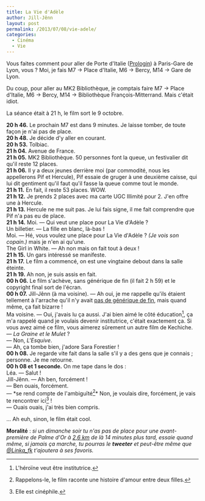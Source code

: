 ```yaml
---
title: La Vie d'Adèle
author: Jill-Jênn
layout: post
permalink: /2013/07/08/vie-adele/
categories:
  - Cinéma
  - Vie
---
```

Vous faites comment pour aller de Porte d'Italie ([Prologin](http://prologin.org/association)) à Paris-Gare de Lyon, vous ? Moi, je fais M7 → Place d'Italie, M6 → Bercy, M14 → Gare de Lyon.

Du coup, pour aller au MK2 Bibliothèque, je comptais faire M7 → Place d'Italie, M6 → Bercy, M14 → Bibliothèque François-Mitterrand. Mais c'était idiot.

La séance était à 21 h, le film sort le 9 octobre.

**20 h 46.** Le prochain M7 est dans 9 minutes. Je laisse tomber, de toute façon je n'ai pas de place.  
**20 h 48.** Je décide d'y aller en courant.  
**20 h 53.** Tolbiac.  
**21 h 04.** Avenue de France.  
**21 h 05.** MK2 Bibliothèque. 50 personnes font la queue, un festivalier dit qu'il reste 12 places.  
**21 h 06.** Il y a deux jeunes derrière moi (par commodité, nous les appellerons Pif et Hercule), Pif essaie de gruger à une deuxième caisse, qui lui dit gentiment qu'il faut qu'il fasse la queue comme tout le monde.  
**21 h 11.** En fait, il reste 53 places. WOW.  
**21 h 12.** Je prends 2 places avec ma carte UGC Illimité pour 2. J'en offre une à Hercule.  
**21 h 13.** Hercule ne me suit pas. Je lui fais signe, il me fait comprendre que Pif n'a pas eu de place.  
**21 h 14.** Moi. — Qui veut une place pour La Vie d'Adèle ?  
Un billetier. — La fille en blanc, là-bas !  
Moi. — Hé, vous voulez une place pour La Vie d'Adèle ? *(Je vois son copain.)* mais je n'en ai qu'une.  
The Girl in White. — Ah non mais on fait tout à deux !  
**21 h 15.** Un gars intéressé se manifeste.  
**21 h 17.** Le film a commencé, on est une vingtaine debout dans la salle éteinte.  
**21 h 19.** Ah non, je suis assis en fait.  
**00 h 06.** Le film s'achève, sans générique de fin (il fait 2 h 59) et le copyright final sort de l'écran.  
**00 h 07.** Jill-Jênn (à ma voisine). — Ah oui, je me rappelle qu'ils étaient tellement à l'arrache qu'il n'y avait [pas de générique de fin](http://www.lemonde.fr/festival-de-cannes/article/2013/05/24/des-techniciens-racontent-le-tournage-de-la-vie-d-adele_3417150_766360.html), mais quand même, ça fait bizarre !  
Ma voisine. — Oui, j'avais lu ça aussi. J'ai bien aimé le côté éducation[^2], ça m'a rappelé quand je voulais devenir institutrice, c'était exactement ça. Si vous avez aimé ce film, vous aimerez sûrement un autre film de Kechiche.  
— *La Graine et le Mulet* ?  
— Non, *L'Esquive*.  
— Ah, ça tombe bien, j'adore Sara Forestier !  
**00 h 08.** Je regarde vite fait dans la salle s'il y a des gens que je connais ; personne. Je me retourne.  
**00 h 08 et 1 seconde.** On me tape dans le dos :  
Léa. — Salut !  
Jill-Jênn. — Ah ben, forcément !  
— Ben ouais, forcément.  
— \*se rend compte de l'ambiguïté[^1]\* Non, je voulais dire, forcément, je vais te rencontrer ici[^3] !  
— Ouais ouais, j'ai très bien compris.

… Ah euh, sinon, le film était cool.

**Moralité** : *si un dimanche soir tu n'as pas de place pour une avant-première de Palme d'Or à [2,6 km](http://goo.gl/maps/YbqES) de là 14 minutes plus tard, essaie quand même, si jamais ça marche, tu pourras le **tweeter** et peut-être même que [@Linka_fk](https://twitter.com/Linka_fk) t'ajoutera à ses favoris.*

 [^1]: Rappelons-le, le film raconte une histoire d'amour entre deux filles.
 [^2]: L'héroïne veut être institutrice.
 [^3]: Elle est cinéphile.
